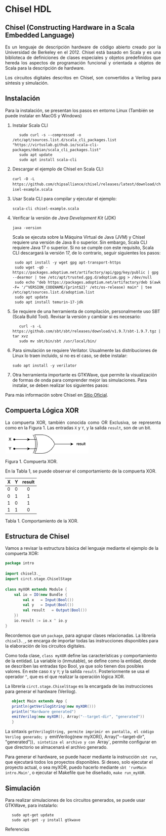 # Chisel HDL

## Chisel (Constructing Hardware in a Scala Embedded Language)

<p align='justify'>Es un lenguaje de descripción hardware de código abierto creado por la Universidad de Berkeley en el 2012. Chisel está basado en Scala y es una biblioteca de definiciones de clases especiales y objetos predefinidos que hereda los aspectos de programación funcional y orientada a objetos de Scala para la descripción de hardware.</p>

<p align='justify'>Los circuitos digitales descritos en Chisel, son convertidos a Verilog para síntesis y simulación.</p>

## Instalación

Para la instalación, se presentan los pasos en entorno Linux (También se puede instalar en MacOS y Windows)

1. Instalar Scala CLI

   ```curl -sS "https://virtuslab.github.io/scala-cli-packages/KEY.gpg" | sudo gpg --dearmor  -o /etc/apt/trusted.gpg.d/scala-cli.gpg 2>/dev/null
      sudo curl -s --compressed -o /etc/apt/sources.list.d/scala_cli_packages.list "https://virtuslab.github.io/scala-cli-packages/debian/scala_cli_packages.list"
      sudo apt update
      sudo apt install scala-cli
   ``` 
2. Descargar el ejemplo de Chisel en Scala CLI:
   
   `curl -O -L https://github.com/chipsalliance/chisel/releases/latest/download/chisel-example.scala`

3. Usar Scala CLI para compilar y ejecutar el ejemplo:

   `scala-cli chisel-example.scala`

4. Verificar la versión de *Java Development Kit* (JDK)

     `java -version`

   Scala se ejecuta sobre la Máquina Virtual de Java (JVM) y Chisel requiere una versión de Java 8 o superior. Sin embargo, Scala CLI requiere Java 17 o superior. Si no se cumple con este requisito, Scala CLI descargará la    versión 17, de lo contrario, seguir siguientes los pasos:

     ```
      sudo apt install -y wget gpg apt-transport-https
      sudo wget -qO - https://packages.adoptium.net/artifactory/api/gpg/key/public | gpg --dearmor | tee /etc/apt/trusted.gpg.d/adoptium.gpg > /dev/null
      sudo echo "deb https://packages.adoptium.net/artifactory/deb $(awk -F= '/^VERSION_CODENAME/{print$2}' /etc/os-release) main" | tee /etc/apt/sources.list.d/adoptium.list
      sudo apt update
      sudo apt install temurin-17-jdk
    ```

5. Se requiere de una herramienta de compilación, personalmente uso SBT (Scala Build Tool). Revisar la versión y cambiar si es necesario:

   ```
      curl -s -L https://github.com/sbt/sbt/releases/download/v1.9.7/sbt-1.9.7.tgz | tar xvz
      sudo mv sbt/bin/sbt /usr/local/bin/
   ```

6. Para simulación se requiere Verilator. Usualmente las distribuciones de Linux lo traen incluido, si no es el caso, se debe instalar:

   `sudo apt install -y verilator`

7. Otra herramienta importante es GTKWave, que permite la visualización de formas de onda para comprender mejor las simulaciones. Para instalar, se deben realizar los siguientes pasos: 


Para más información sobre Chisel en [Sitio Oficial][1].

<!--- <p><a href="https://www.chisel-lang.org/"; target="_blank"> Descargar Chisel </a></p> -->

## Compuerta Lógica XOR

<p align='justify'> La compuerta XOR, también conocida como OR Exclusiva, se representa como en la Figura 1. Las entradas <code>X</code> y <code>Y</code>, y la salida <code>result</code>, son de un bit.<!p> 

![Compuerta XOR](https://github.com/faurbano/Chisel/blob/main/images/myXOR.png)

Figura 1. Compuerta XOR.

En la Tabla 1, se puede observar el comportamiento de la compuerta XOR.

| X | Y | result |
|---|---|:------:|
| 0 | 0 |   0    |
| 0 | 1 |   1    |
| 1 | 0 |   1    |
| 1 | 1 |   0    |

Tabla 1. Comportamiento de la XOR.

## Estructura de Chisel

Vamos a revisar la estructura básica del lenguaje mediante el ejemplo de la compuerta XOR:

```Scala
package intro

import chisel3._
import circt.stage.ChiselStage

class myXOR extends Module {
    val io = IO(new Bundle {
        val x   = Input(Bool())
        val y   = Input(Bool())
        val result   = Output(Bool())
    })
    io.result := io.x ^ io.y
}

```

Recordemos que un `package`, para agrupar clases relacionadas. La librería `chisel3._`, se encarga de importar todas las instrucciones disponibles para la elaboración de los circuitos digitales.

Como toda clase, `class myXOR` define las características y comportamiento de la entidad. La variable io (inmutable), se define como la entidad, donde se describen las entradas tipo Bool, ya que solo tienen dos posibles valores. En este caso `X` y `Y`; y la salida `result`. Posteriormente se usa el operador `^`, que es el que realizar la operación lógica XOR.

La librería `circt.stage.ChiselStage` es la encargada de las instrucciones para generar el hardware (Verilog).

```Scala
   object Main extends App {
   println(getVerilogString(new myXOR()))
   println("Hardware generated")
   emitVerilog(new myXOR(), Array("--target-dir", "generated"))
   }
```

La sintaxis `getVerilogString, permite imprimir en pantalla, el código Verilog generado; y `emitVerilog(new myXOR(), Array("--target-dir", "generated"))`, sintetiza el archivo y con `Array`, permite configurar en que directorio se almacenará el archivo generado.

Para generar el hardware, se puede hacer mediante la instrucción `sbt run`, que ejecutará todos los proyectos disponibles. Si deseo, solo ejecutar el proyecto actual, o sea myXOR, puedo hacerlo mediante `sbt 'runMain intro.Main'`, o ejecutar el Makefile que he diseñado, `make run_myXOR`.

## Simulación

Para realizar simulaciones de los circuitos generados, se puede usar GTKWave, para instalarlo:

```Linux
   sudo apt-get update
   sudo apt-get -y install gtkwave
```


Referencias

[1]: https://www.chisel-lang.org "Sitio Oficial"

